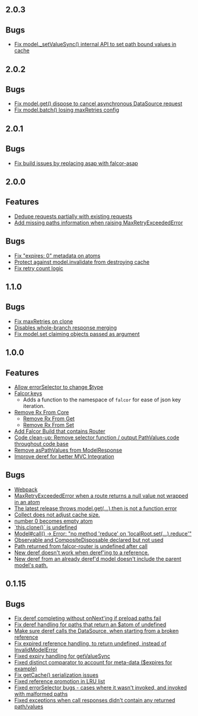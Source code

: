 2.0.3
------------------

## Bugs
- [Fix model._setValueSync() internal API to set path bound values in cache](https://github.com/Netflix/falcor/pull/933)

2.0.2
------------------

## Bugs
- [Fix model.get() dispose to cancel asynchronous DataSource request](https://github.com/Netflix/falcor/pull/933)
- [Fix model.batch() losing maxRetries config](https://github.com/Netflix/falcor/pull/932)

2.0.1
------------------

## Bugs
- [Fix build issues by replacing asap with falcor-asap](https://github.com/Netflix/falcor/pull/928)

2.0.0
------------------

## Features
- [Dedupe requests partially with existing requests](https://github.com/Netflix/falcor/pull/897)
- [Add missing paths information when raising
  MaxRetryExceededError](https://github.com/Netflix/falcor/pull/874)

## Bugs
- [Fix "expires: 0" metadata on atoms](https://github.com/Netflix/falcor/pull/905/commits)
- [Protect against model.invalidate from destroying cache](https://github.com/Netflix/falcor/pull/903)
- [Fix retry count logic](https://github.com/Netflix/falcor/pull/904)

1.1.0
-------------------

## Bugs
- [Fix maxRetries on clone](https://github.com/Netflix/falcor/pull/917)
- [Disables whole-branch response merging](https://github.com/Netflix/falcor/pull/920)
- [Fix model.set claiming objects passed as argument](https://github.com/Netflix/falcor/pull/920)

1.0.0
-------------------

## Features
- [Allow errorSelector to change $type](https://github.com/Netflix/falcor/issues/828)
- [Falcor.keys](https://github.com/Netflix/falcor/issues/708)
  - Adds a function to the namespace of `falcor` for ease of json key iteration.
- [Remove Rx From Core](https://github.com/Netflix/falcor/issues/465)
  - [Remove Rx From Get](https://github.com/Netflix/falcor/issues/506)
  - [Remove Rx From Set](https://github.com/Netflix/falcor/issues/604)
- [Add Falcor Build that contains Router](https://github.com/Netflix/falcor/issues/521)
- [Code clean-up: Remove selector function / output PathValues code throughout code base](https://github.com/Netflix/falcor/issues/453)
- [Remove asPathValues from ModelResponse](https://github.com/Netflix/falcor/issues/452)
- [Improve deref for better MVC Integration](https://github.com/Netflix/falcor/issues/501)

## Bugs
- [Webpack](https://github.com/Netflix/falcor/issues/586)
- [MaxRetryExceededError when a route returns a null value not wrapped in an atom](https://github.com/Netflix/falcor/issues/535)
- [The latest release throws model.get(...).then is not a function error](https://github.com/Netflix/falcor/issues/530)
- [Collect does not adjust cache size.](https://github.com/Netflix/falcor/issues/507)
- [number 0 becomes empty atom](https://github.com/Netflix/falcor/issues/460)
- [\`this.clone()\` is undefined](https://github.com/Netflix/falcor/issues/442)
- [Model#call() -> Error: "no method 'reduce' on 'localRoot.set(...).reduce'"](https://github.com/Netflix/falcor/issues/533)
- [Observable and CompositeDisposable  declared but not used](https://github.com/Netflix/falcor/issues/573)
- [Path returned from falcor-router is undefined after call](https://github.com/Netflix/falcor/issues/589)
- [New deref doesn't work when deref'ing to a reference.](https://github.com/Netflix/falcor/issues/559)
- [New deref from an already deref'd model doesn't include the parent model's path.](https://github.com/Netflix/falcor/issues/560)

0.1.15
-------------------

## Bugs
- [Fix deref completing without onNext'ing if preload paths fail](https://github.com/Netflix/falcor/pull/667)
- [Fix deref handling for paths that return an $atom of undefined](https://github.com/Netflix/falcor/pull/663)
- [Make sure deref calls the DataSource, when starting from a broken reference](https://github.com/Netflix/falcor/pull/661)
- [Fix expired reference handling, to return undefined, instead of InvalidModelError](https://github.com/Netflix/falcor/pull/658)
- [Fixed expiry handling for getValueSync](https://github.com/Netflix/falcor/pull/651)
- [Fixed distinct comparator to account for meta-data ($expires for example)](https://github.com/Netflix/falcor/pull/644)
- [Fix getCache() serialization issues](https://github.com/Netflix/falcor/pull/640)
- [Fixed reference promotion in LRU list](https://github.com/Netflix/falcor/pull/636)
- [Fixed errorSelector bugs - cases where it wasn't invoked, and invoked with malformed paths](https://github.com/Netflix/falcor/pull/611)
- [Fixed exceptions when call responses didn't contain any returned path/values](https://github.com/Netflix/falcor/pull/600)

